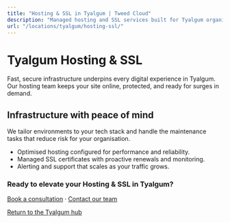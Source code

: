 ```yaml
---
title: "Hosting & SSL in Tyalgum | Tweed Cloud"
description: "Managed hosting and SSL services built for Tyalgum organisations."
url: "/locations/tyalgum/hosting-ssl/"
---
```


# Tyalgum Hosting & SSL

Fast, secure infrastructure underpins every digital experience in Tyalgum. Our hosting team keeps your site online, protected, and ready for surges in demand.

## Infrastructure with peace of mind

We tailor environments to your tech stack and handle the maintenance tasks that reduce risk for your organisation.

- Optimised hosting configured for performance and reliability.
- Managed SSL certificates with proactive renewals and monitoring.
- Alerting and support that scales as your traffic grows.

### Ready to elevate your Hosting & SSL in Tyalgum?

[Book a consultation](/consultation/) · [Contact our team](/contact/)

[Return to the Tyalgum hub](/locations/tyalgum/)
